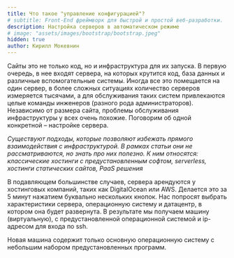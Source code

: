 ```yaml
---
title: Что такое "управление конфигурацией"?
# subtitle: Front-End фреймворк для быстрой и простой веб-разработки.
description: Настройка серверов в автоматическом режиме
# image: "assets/images/bootstrap/bootstrap.jpeg"
hidden: true
author: Кирилл Мокевнин
---
```


Сайты это не только код, но и инфраструктура для их запуска. В первую очередь, в нее входят сервера, на которых крутится код, база данных и различные вспомогательные системы. Иногда все это помещается на один сервер, в более сложных ситуациях количество серверов измеряется тысячами, а для обслуживания таких систем привлекаются целые команды инженеров (разного рода администраторов). Независимо от размера сайта, проблемы обслуживания инфраструктуры у всех очень похожие. Поговорим об одной конкретной – настройке сервера.

*Существуют подходы, которые позволяют избежать прямого взаимодействия с инфраструктурой. В рамках статьи они не рассматриваются, но знать про них полезно. К ним относятся: классические хостинги с предустановленным софтом, serverless, хостинги статических сайтов, PaaS решения*

В подавляющем большинстве случаев, сервера арендуются у хостинговых компаний, таких как DigitalOcean или AWS. Делается это за 5 минут нажатием буквально нескольких кнопок. Нас попросят выбрать характеристики сервера, операционную систему и датацентр, в котором она будет развернута. В результате мы получаем машину (виртуальную), с предустановленной операционной системой и ip-адресом для входа по ssh.

Новая машина содержит только основную операционную систему с небольшим набором предустановленных программ.
